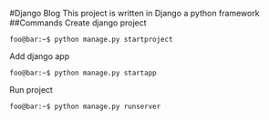 #Django Blog
This project is written in Django a python framework
##Commands
Create django project
```shell script
foo@bar:~$ python manage.py startproject
```
Add django app
```shell script
foo@bar:~$ python manage.py startapp
```
Run project
```shell script
foo@bar:~$ python manage.py runserver
```

